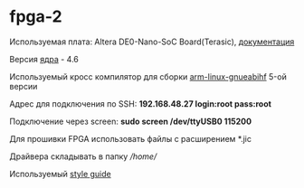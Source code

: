 # fpga-2
Используемая плата: Altera DE0-Nano-SoC Board(Terasic), [документация](http://www.terasic.com.tw/attachment/archive/941/DE0-Nano-SoC_User_manual.pdf)

Версия [ядра](https://github.com/altera-opensource/linux-socfpga/tree/socfpga-4.6) - 4.6

Используемый кросс компилятор для сборки [arm-linux-gnueabihf](https://releases.linaro.org/components/toolchain/binaries/5.4-2017.05/arm-linux-gnueabihf/) 5-ой версии 

Адрес для подключения по SSH: **192.168.48.27 login:root pass:root**

Подключение через screen: **sudo screen /dev/ttyUSB0 115200**

Для прошивки FPGA использовать файлы с расширением *.jic 

Драйвера складывать в папку */home/*

Используемый [style guide](https://github.com/msporyshev/fefuauv-styleguide)

